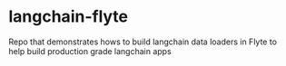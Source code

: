 # langchain-flyte
Repo that demonstrates hows to build langchain data loaders in Flyte to help build production grade langchain apps
